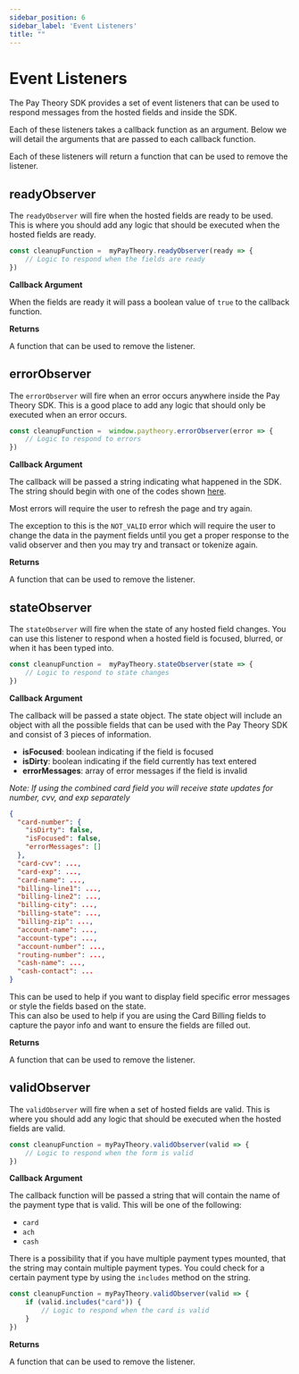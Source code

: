 ```yaml
---
sidebar_position: 6
sidebar_label: 'Event Listeners'
title: ""
---
```


# Event Listeners

The Pay Theory SDK provides a set of event listeners that can be used to respond messages from the hosted fields and inside the SDK.

Each of these listeners takes a callback function as an argument. Below we will detail the arguments that are passed to each callback function.

Each of these listeners will return a function that can be used to remove the listener.

## readyObserver

The `readyObserver` will fire when the hosted fields are ready to be used. This is where you should add any logic that should be executed when the hosted fields are ready.

```javascript
const cleanupFunction =  myPayTheory.readyObserver(ready => {
    // Logic to respond when the fields are ready
})
```

**Callback Argument**

When the fields are ready it will pass a boolean value of `true` to the callback function.

**Returns**

A function that can be used to remove the listener.

## errorObserver

The `errorObserver` will fire when an error occurs anywhere inside the Pay Theory SDK. This is a good place to add any logic that should only be executed when an error occurs.

```javascript
const cleanupFunction =  window.paytheory.errorObserver(error => {
    // Logic to respond to errors
})
```

**Callback Argument**

The callback will be passed a string indicating what happened in the SDK. The string should begin with one of the codes shown [here](ERRORS).

Most errors will require the user to refresh the page and try again.

The exception to this is the `NOT_VALID` error which will require the user to change the data in the payment fields until you get a proper response to the valid observer and then you may try and transact or tokenize again.

**Returns**

A function that can be used to remove the listener.

## stateObserver

The `stateObserver` will fire when the state of any hosted field changes. You can use this listener to respond when a hosted field is focused, blurred, or when it has been typed into.

```javascript
const cleanupFunction =  myPayTheory.stateObserver(state => {
    // Logic to respond to state changes
})
```

**Callback Argument**

The callback will be passed a state object. The state object will include an object with all the possible fields that can be used with the Pay Theory SDK and consist of 3 pieces of information.
- **isFocused**: boolean indicating if the field is focused
- **isDirty**: boolean indicating if the field currently has text entered
- **errorMessages**: array of error messages if the field is invalid

*Note: If using the combined card field you will receive state updates for number, cvv, and exp separately*

```json
{
  "card-number": {
    "isDirty": false,
    "isFocused": false,
    "errorMessages": []
  },
  "card-cvv": ...,
  "card-exp": ...,
  "card-name": ...,
  "billing-line1": ...,
  "billing-line2": ...,
  "billing-city": ...,
  "billing-state": ...,
  "billing-zip": ...,
  "account-name": ...,
  "account-type": ...,
  "account-number": ...,
  "routing-number": ...,
  "cash-name": ...,
  "cash-contact": ...
}
```

This can be used to help if you want to display field specific error messages or style the fields based on the state.  
This can also be used to help if you are using the Card Billing fields to capture the payor info and want to ensure the fields are filled out.

**Returns**

A function that can be used to remove the listener.

## validObserver

The `validObserver` will fire when a set of hosted fields are valid. This is where you should add any logic that should be executed when the hosted fields are valid.

```javascript
const cleanupFunction = myPayTheory.validObserver(valid => {
    // Logic to respond when the form is valid
})
```

**Callback Argument**

The callback function will be passed a string that will contain the name of the payment type that is valid. This will be one of the following:

- `card`
- `ach`
- `cash`

There is a possibility that if you have multiple payment types mounted, that the string may contain multiple payment types. You could check for a certain payment type by using the `includes` method on the string.

```javascript
const cleanupFunction = myPayTheory.validObserver(valid => {
    if (valid.includes("card")) {
        // Logic to respond when the card is valid
    }
})
```

**Returns**

A function that can be used to remove the listener.